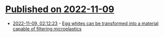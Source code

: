 # [Published on 2022-11-09](index.md)

* [2022-11-09, 02:12:23](https://news.ycombinator.com/item?id=33526826) - [Egg whites can be transformed into a material capable of filtering microplastics](https://phys.org/news/2022-11-egg-whites-material-capable-filtering.html)
